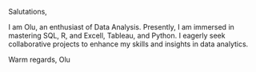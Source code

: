 Salutations,

I am Olu, an enthusiast of Data Analysis. Presently, I am immersed in mastering SQL, R, and Excell, Tableau, and Python. I eagerly seek collaborative projects to enhance my skills and insights in data analytics.

Warm regards,
Olu

<!---
Oluwaht/Oluwaht is a ✨ special ✨ repository because its `README.md` (this file) appears on your GitHub profile.
You can click the Preview link to take a look at your changes.
--->
